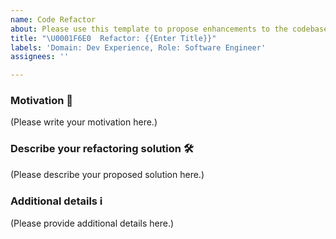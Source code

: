 ```yaml
---
name: Code Refactor
about: Please use this template to propose enhancements to the codebase
title: "\U0001F6E0️  Refactor: {{Enter Title}}"
labels: 'Domain: Dev Experience, Role: Software Engineer'
assignees: ''

---
```


### Motivation 🏁

<!--
A clear and concise description of the motovation for this refactoring task. 
Are you refactoring code for better readability? 
Are you restructuring a bloated system into components?
-->

(Please write your motivation here.)

### Describe your refactoring solution 🛠️ 

<!--
A clear and concise description of the refactor. 
-->

(Please describe your proposed solution here.)

### Additional details ℹ️

<!--
  Is there anything else you can add about the refactor?
  You might want to link to related issues here, if you haven't already.
-->

(Please provide additional details here.)
